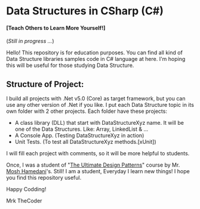 # Data Structures in CSharp (C#)
#### [Teach Others to Learn More Yourself!]

(*Still in progress ...*)

Hello!
This repository is for education purposes. You can find all kind of Data Structure libraries samples code in C# language at here. I'm hoping this will be useful for those studying Data Structure.

## Structure of Project:
I build all projects with .Net v5.0 (Core) as target framework, but you can use any other version of .Net if you like. I put each Data Structure topic in its own folder with 2 other projects. Each folder have these projects:
* A class library (DLL) that start with DataStructureXyz name. It will be one of the Data Structures. Like: Array, LinkedList & ...
* A Console App. (Testing DataStructureXyz in action)
* Unit Tests. (To test all DataStructureXyz methods.[xUnit])

I will fill each project with comments, so it will be more helpful to students.

Once, I was a student of "[The Ultimate Design Patterns](https://codewithmosh.com/p/design-patterns/ "The Ultimate Design Patterns")" course by Mr. [Mosh Hamedani](https://codewithmosh.com/ "Mosh Hamedani")'s. Still! I am a student, Everyday I learn new things! I hope you find this repository useful.

Happy Codding!

Mrk TheCoder
